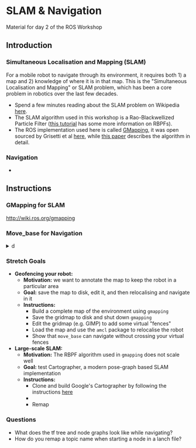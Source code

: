 SLAM & Navigation
==================
Material for day 2 of the ROS Workshop

Introduction
-------------

### Simultaneous Localisation and Mapping (SLAM)
For a mobile robot to navigate through its environment, it requires both 1) a map and 2) knowledge of where it is in that map. This is the "Simultaneous Localisation and Mapping" or SLAM problem, which has been a core problem in robotics over the last few decades.
* Spend a few minutes reading about the SLAM problem on Wikipedia [here](https://en.wikipedia.org/wiki/Simultaneous_localization_and_mapping).  
* The SLAM algorithm used in this workshop is a Rao-Blackwellized Particle Filter ([this tutorial](http://www2.informatik.uni-freiburg.de/~stachnis/pdf/rbpf-slam-tutorial-2007.pdf) has some more information on RBPFs).  
* The ROS implementation used here is called [GMapping](http://wiki.ros.org/gmapping), it was open sourced by Grisetti et al [here](https://openslam-org.github.io/gmapping.html), while [this paper](http://www2.informatik.uni-freiburg.de/~stachnis/pdf/grisetti07tro.pdf) describes the algorithm in detail. 

### Navigation
* 

Instructions
----------------

### GMapping for SLAM

http://wiki.ros.org/gmapping



### Move_base for Navigation

<details><summary>d</summary>
test
</details>

### Stretch Goals
* **Geofencing your robot:** 
  * **Motivation:** we want to annotate the map to keep the robot in a particular area 
  * **Goal:** save the map to disk, edit it, and then relocalising and navigate in it
  * **Instructions:**
    * Build a complete map of the environment using ```gmapping```
    * Save the gridmap to disk and shut down ```gmapping```
    * Edit the gridmap (e.g. GIMP) to add some virtual "fences" 
    * Load the map and use the ```amcl``` package to relocalise the robot
    * Show that ```move_base``` can navigate without crossing your virtual fences 
* **Large-scale SLAM:** 
  * **Motivation:** The RBPF algorithm used in ```gmapping``` does not scale well
  * **Goal:** test Cartographer, a modern pose-graph based SLAM implementation 
  * **Instructions:**
    * Clone and build Google's Cartographer by following the instructions [here](https://google-cartographer-ros.readthedocs.io/en/latest/)
    * 
    * Remap

### Questions
* What does the tf tree and node graphs look like while navigating?
* How do you remap a topic name when starting a node in a lanch file?
